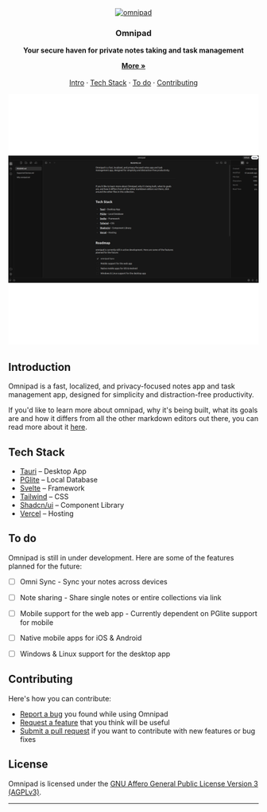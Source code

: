 <!-- Header -->
<div align="center" style="margin-top: 120px">
  <a href="https://omnipad-web.vercel.app/">
    <img
      src="https://res.cloudinary.com/diekemzs9/image/upload/v1732949134/apple-touch-icon_hijore.svg"
      alt="omnipad"
      height="100"
    />
  </a>

  <h3 align="center">Omnipad
  </h3>
  <b>
    Your secure haven for private notes taking and task management
  </b>
</div>

<!-- TOC -->
<p align="center">
    <a href="https://omnipad-home.vercel.app/"><strong>More »</strong></a>
    <br />
    <br />
    <a href="https://github.com/iBz-04/omnipad/tree/main#introduction">Intro</a>
    ·
    <a href="https://github.com/iBz-04/omnipad/tree/main#tech-stack">Tech Stack</a>
    ·
    <a href="https://github.com/iBz-04/omnipad/tree/main#roadmap">To do</a>
    ·
    <a href="https://github.com/iBz-04/omnipad/tree/main#contributing">Contributing</a>
  </p>
</p>

<p>
    <a href="https://omnipad-web.vercel.app/">
      <picture>
        <source media="(prefers-color-scheme: dark)" srcset="./.github/assets/haptic-dark.png">
        <source media="(prefers-color-scheme: light)" srcset="./.github/assets/haptic-light.png">
        <img alt="omnipad" src="./.github/assets/haptic-dark.png">
      </picture>
    </a>
</p>

## Introduction

Omnipad is a fast, localized, and privacy-focused notes app and task management app, designed for simplicity and distraction-free productivity.

If you'd like to learn more about omnipad, why it's being built, what its goals are and how it differs from all the other markdown editors out there, you can read more about it [here](https://omnipad-home.vercel.app/).

## Tech Stack

- [Tauri](https://tauri.app/) – Desktop App
- [PGlite](https://pglite.dev/) – Local Database
- [Svelte](https://kit.svelte.dev/) – Framework
- [Tailwind](https://tailwindcss.com/) – CSS
- [Shadcn/ui](https://www.shadcn-svelte.com/) – Component Library
- [Vercel](https://vercel.com/) – Hosting


## To do

Omnipad is still in under development. Here are some of the features planned for the future:

- [ ] Omni Sync - Sync your notes across devices
- [ ] Note sharing - Share single notes or entire collections via link
- [ ] Mobile support for the web app - Currently dependent on PGlite support for mobile
- [ ] Native mobile apps for iOS & Android
- [ ] Windows & Linux support for the desktop app


## Contributing

Here's how you can contribute:

- [Report a bug](https://github.com/iBz-04/omnipad/issues/new?labels=bug) you found while using Omnipad
- [Request a feature](https://github.com/iBz-04/omnipad/issues/new?labels=enhancement) that you think will be useful
- [Submit a pull request](https://github.com/iBz-04/omnipad/pulls) if you want to contribute with new features or bug fixes

## License

Omnipad is licensed under the [GNU Affero General Public License Version 3 (AGPLv3)](https://github.com/iBz-04/omnipad/blob/main/LICENSE).

---
